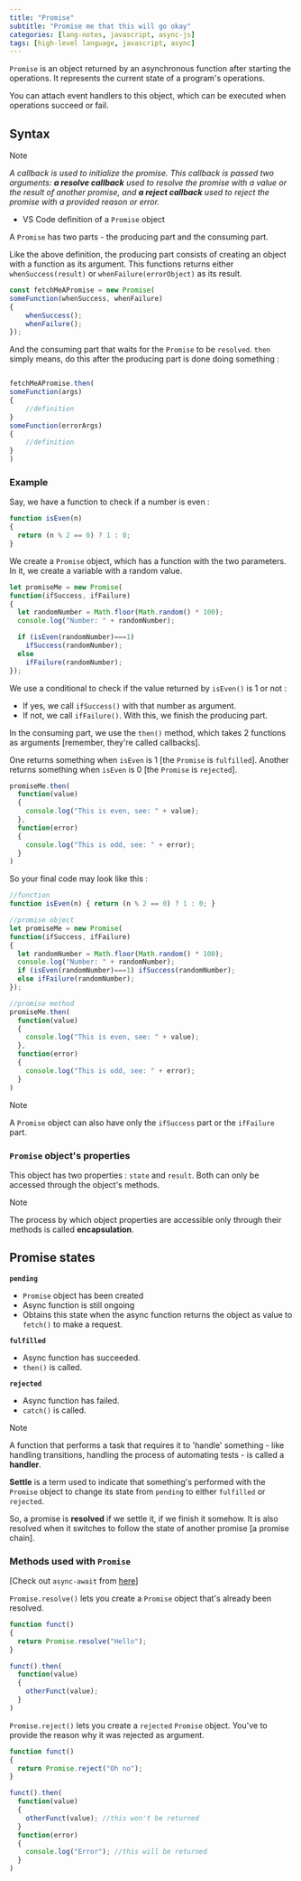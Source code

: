```yaml
---
title: "Promise"
subtitle: "Promise me that this will go okay"
categories: [lang-notes, javascript, async-js]
tags: [high-level language, javascript, async]
---
```


`Promise` is an object returned by an asynchronous function after starting the operations. It represents the current state of a program's operations.

You can attach event handlers to this object, which can be executed when operations succeed or fail.

## Syntax

> [!note]
> *A callback is used to initialize the promise. This callback is passed two arguments: **a resolve callback** used to resolve the promise with a value or the result of another promise, and **a reject callback** used to reject the promise with a provided reason or error.*
> 
> - VS Code definition of a `Promise` object

A `Promise` has two parts - the producing part and the consuming part.

Like the above definition, the producing part consists of creating an object with a function as its argument. This functions returns either `whenSuccess(result)` or `whenFailure(errorObject)` as its result.

```js
const fetchMeAPromise = new Promise(
someFunction(whenSuccess, whenFailure)
{
    whenSuccess();
    whenFailure();
});
```

And the consuming part that waits for the `Promise` to be `resolved`. `then` simply means, do this after the producing part is done doing something :

```js

fetchMeAPromise.then(
someFunction(args)
{
    //definition
}
someFunction(errorArgs)
{
    //definition
}
)
```

### Example

Say, we have a function to check if a number is even :

```js
function isEven(n)
{
  return (n % 2 == 0) ? 1 : 0;
}
```

We create a `Promise` object, which has a function with the two parameters. In it, we create a variable with a random value.

```js
let promiseMe = new Promise(
function(ifSuccess, ifFailure)
{
  let randomNumber = Math.floor(Math.random() * 100);
  console.log("Number: " + randomNumber);

  if (isEven(randomNumber)===1)
    ifSuccess(randomNumber);
  else
    ifFailure(randomNumber);
});
```

We use a conditional to check if the value returned by `isEven()` is 1 or not :

- If yes, we call `ifSuccess()` with that number as argument.
- If not, we call `ifFailure()`. With this, we finish the producing part.

In the consuming part, we use the `then()` method, which takes 2 functions as arguments [remember, they're called callbacks].

One returns something when `isEven` is 1 [the `Promise` is `fulfilled`]. Another returns something when `isEven` is 0 [the `Promise` is `rejected`].

```js
promiseMe.then(
  function(value)
  {
    console.log("This is even, see: " + value);
  },
  function(error)
  {
    console.log("This is odd, see: " + error);
  }
)
```

So your final code may look like this :

```js
//function
function isEven(n) { return (n % 2 == 0) ? 1 : 0; }

//promise object
let promiseMe = new Promise(
function(ifSuccess, ifFailure)
{
  let randomNumber = Math.floor(Math.random() * 100);
  console.log("Number: " + randomNumber);
  if (isEven(randomNumber)===1) ifSuccess(randomNumber);
  else ifFailure(randomNumber);
});

//promise method
promiseMe.then(
  function(value)
  {
    console.log("This is even, see: " + value);
  },
  function(error)
  {
    console.log("This is odd, see: " + error);
  }
)
```

> [!note]
> 
> A `Promise` object can also have only the `ifSuccess` part or the `ifFailure` part.

### `Promise` object's properties

This object has two properties : `state` and `result`. Both can only be accessed through the object's methods.

> [!note]
> 
> The process by which object properties are accessible only through their methods is called **encapsulation**.

## Promise states

**`pending`**

- `Promise` object has been created
- Async function is still ongoing
- Obtains this state when the async function returns the object as value to `fetch()` to make a request.

**`fulfilled`**

- Async function has succeeded.
- `then()` is called.

**`rejected`**

- Async function has failed.
- `catch()` is called.

> [!note]
> 
> A function that performs a task that requires it to 'handle' something - like handling transitions, handling the process of automating tests - is called a **handler**.

**Settle** is a term used to indicate that something's performed with the `Promise` object to change its state from `pending` to either `fulfilled` or `rejected`.

So, a promise is **resolved** if we settle it, if we finish it somehow. It is also resolved when it switches to follow the state of another promise [a promise chain].

### Methods used with `Promise`

[Check out `async-await` from [here](2024-12-11-js-async-await.md)]

``Promise.resolve()`` lets you create a `Promise` object that's already been resolved.

```js
function funct()
{
  return Promise.resolve("Hello");
}

funct().then(
  function(value)
  {
    otherFunct(value);
  }
)
```

``Promise.reject()`` lets you create a `rejected` `Promise` object. You've to provide the reason why it was rejected as argument.

```js
function funct()
{
  return Promise.reject("Oh no");
}

funct().then(
  function(value)
  {
    otherFunct(value); //this won't be returned
  }
  function(error)
  {
    console.log("Error"); //this will be returned
  }
)
```
